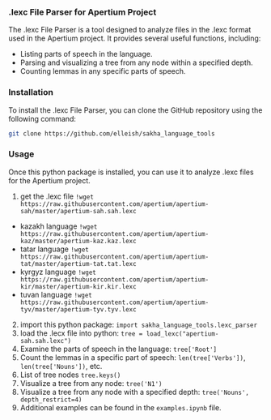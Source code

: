 ### .lexc File Parser for Apertium Project

The .lexc File Parser is a tool designed to analyze files in the .lexc format used in the Apertium project. It provides several useful functions, including:

- Listing parts of speech in the language.
- Parsing and visualizing a tree from any node within a specified depth.
- Counting lemmas in any specific parts of speech.

### Installation

To install the .lexc File Parser, you can clone the GitHub repository using the following command:

```bash
git clone https://github.com/elleish/sakha_language_tools
```

### Usage

Once this python package is installed, you can use it to analyze .lexc files for the Apertium project.

1. get the .lexc file `!wget https://raw.githubusercontent.com/apertium/apertium-sah/master/apertium-sah.sah.lexc`

  - kazakh language `!wget https://raw.githubusercontent.com/apertium/apertium-kaz/master/apertium-kaz.kaz.lexc`
  - tatar language `!wget https://raw.githubusercontent.com/apertium/apertium-tat/master/apertium-tat.tat.lexc`
  - kyrgyz language `!wget https://raw.githubusercontent.com/apertium/apertium-kir/master/apertium-kir.kir.lexc`
  - tuvan language `!wget https://raw.githubusercontent.com/apertium/apertium-tyv/master/apertium-tyv.tyv.lexc`

2. import this python package: `import sakha_language_tools.lexc_parser`
3. load the .lecx file into python: `tree = load_lexc("apertium-sah.sah.lexc")` 
4. Examine the parts of speech in the language: `tree['Root']`
5. Count the lemmas in a specific part of speech: `len(tree['Verbs'])`, `len(tree['Nouns'])`, etc.
6. List of tree nodes `tree.keys()`  
7. Visualize a tree from any node: `tree('N1')`
8. Visualize a tree from any node with a specified depth: `tree('Nouns', depth_restrict=4)` 
9. Additional examples can be found in the `examples.ipynb` file.

